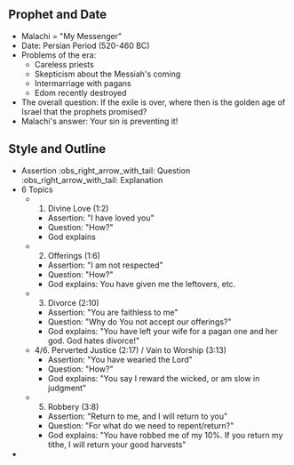 ## Prophet and Date

- Malachi = "My Messenger"
- Date: Persian Period (520-460 BC)
- Problems of the era:
	- Careless priests
	- Skepticism about the Messiah's coming
	- Intermarriage with pagans
	- Edom recently destroyed
- The overall question: If the exile is over, where then is the golden age of Israel that the prophets promised?
- Malachi's answer: Your sin is preventing it!

## Style and Outline

- Assertion :obs_right_arrow_with_tail: Question :obs_right_arrow_with_tail: Explanation
- 6 Topics
	- 1. Divine Love (1:2)
		- Assertion: "I have loved you"
		- Question: "How?"
		- God explains
	- 2. Offerings (1:6)
		- Assertion: "I am not respected"
		- Question: "How?"
		- God explains: You have given me the leftovers, etc.
	- 3. Divorce (2:10)
		- Assertion: "You are faithless to me"
		- Question: "Why do You not accept our offerings?"
		- God explains: "You have left your wife for a pagan one and her god. God hates divorce!"
	- 4/6. Perverted Justice (2:17) / Vain to Worship (3:13)
		- Assertion: "You have wearied the Lord"
		- Question: "How?"
		- God explains: "You say I reward the wicked, or am slow in judgment"
	- 5. Robbery (3:8)
		- Assertion: "Return to me, and I will return to you"
		- Question: "For what do we need to repent/return?"
		- God explains: "You have robbed me of my 10%. If you return my tithe, I will return your good harvests"
-  